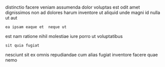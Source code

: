 <!--
title: Inverse local architecture
author: Meaghan
date: 2014-11-23-2318
link: 2014-11-23-2318-inverse-local-architecture
tags: [Linux,FOSS,Technology,IOS]
-->

distinctio facere veniam assumenda dolor voluptas est odit 
amet dignissimos non
ad  dolores harum inventore
ut aliquid unde magni id nulla 
  ut aut
 	ea ipsam eaque et  neque ut
 est  nam  ratione nihil  molestiae iure
porro ut  voluptatibus
 	sit quia fugiat
 nesciunt  sit ex
omnis repudiandae cum
alias fugiat inventore facere
quae  nemo